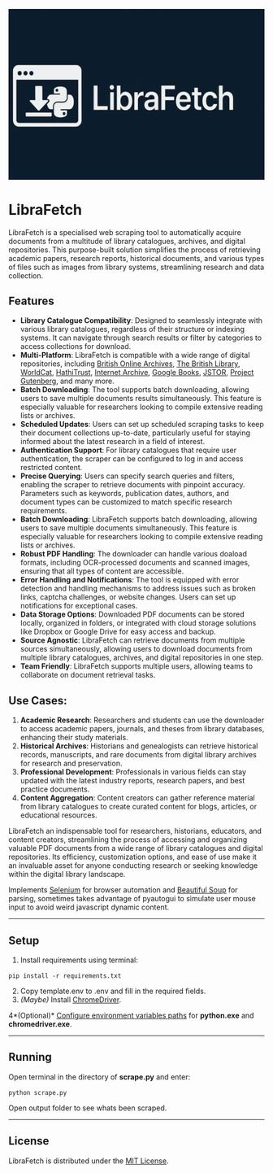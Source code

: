 ![LibraFetch banner](images/LibraFetch.png)

# LibraFetch

LibraFetch is a specialised web scraping tool to automatically acquire documents from a multitude of library catalogues, archives, and digital repositories. This purpose-built solution simplifies the process of retrieving academic papers, research reports, historical documents, and various types of files such as images from library systems, streamlining research and data collection.

## Features

- **Library Catalogue Compatibility**:
  Designed to seamlessly integrate with various library catalogues, regardless of their structure or indexing systems. It can navigate through search results or filter by categories to access collections for download.
- **Multi-Platform**:
  LibraFetch is compatible with a wide range of digital repositories, including [British Online Archives](https://microform.digital/boa/), [The British Library](https://www.bl.uk/), [WorldCat](https://www.worldcat.org/), [HathiTrust](https://www.hathitrust.org/), [Internet Archive](https://archive.org/), [Google Books](https://books.google.com/), [JSTOR](https://www.jstor.org/), [Project Gutenberg](https://www.gutenberg.org/), and many more.
- **Batch Downloading**:
  The tool supports batch downloading, allowing users to save multiple documents results simultaneously. This feature is especially valuable for researchers looking to compile extensive reading lists or archives.
- **Scheduled Updates**:
  Users can set up scheduled scraping tasks to keep their document collections up-to-date, particularly useful for staying informed about the latest research in a field of interest.
- **Authentication Support**:
  For library catalogues that require user authentication, the scraper can be configured to log in and access restricted content.
- **Precise Querying**:
  Users can specify search queries and filters, enabling the scraper to retrieve documents with pinpoint accuracy. Parameters such as keywords, publication dates, authors, and document types can be customized to match specific research requirements.
- **Batch Downloading**:
  LibraFetch supports batch downloading, allowing users to save multiple documents simultaneously. This feature is especially valuable for researchers looking to compile extensive reading lists or archives.
- **Robust PDF Handling**:
  The downloader can handle various doaload formats, including OCR-processed documents and scanned images, ensuring that all types of content are accessible.
- **Error Handling and Notifications**:
  The tool is equipped with error detection and handling mechanisms to address issues such as broken links, captcha challenges, or website changes. Users can set up notifications for exceptional cases.
- **Data Storage Options**:
  Downloaded PDF documents can be stored locally, organized in folders, or integrated with cloud storage solutions like Dropbox or Google Drive for easy access and backup.
- **Source Agnostic**:
  LibraFetch can retrieve documents from multiple sources simultaneously, allowing users to download documents from multiple library catalogues, archives, and digital repositories in one step.
- **Team Friendly**:
    LibraFetch supports multiple users, allowing teams to collaborate on document retrieval tasks.

## Use Cases:
1.	**Academic Research**: Researchers and students can use the downloader to access academic papers, journals, and theses from library databases, enhancing their study materials.
2.	**Historical Archives**: Historians and genealogists can retrieve historical records, manuscripts, and rare documents from digital library archives for research and preservation.
3.	**Professional Development**: Professionals in various fields can stay updated with the latest industry reports, research papers, and best practice documents.
4.	**Content Aggregation**: Content creators can gather reference material from library catalogues to create curated content for blogs, articles, or educational resources.

LibraFetch an indispensable tool for researchers, historians, educators, and content creators, streamlining the process of accessing and organizing valuable PDF documents from a wide range of library catalogues and digital repositories. Its efficiency, customization options, and ease of use make it an invaluable asset for anyone conducting research or seeking knowledge within the digital library landscape.

Implements [Selenium](https://www.seleniumhq.org/) for browser automation and [Beautiful Soup](https://www.crummy.com/software/BeautifulSoup/bs4/doc/) for parsing, sometimes takes advantage of pyautogui to simulate user mouse input to avoid weird javascript dynamic content.

---

## Setup

1. Install requirements using terminal:

```
pip install -r requirements.txt
```

2. Copy template.env to .env and fill in the required fields.
3. *(Maybe)* Install [ChromeDriver](https://sites.google.com/a/chromium.org/chromedriver/downloads).

4*(Optional)* [Configure environment variables paths](https://www.java.com/en/download/help/path.xml) for **python.exe** and **chromedriver.exe**.

---

## Running

Open terminal in the directory of **scrape.py** and enter:

```
python scrape.py
```

Open output folder to see whats been scraped.

---

## License

LibraFetch is distributed under the [MIT License](LICENSE).
